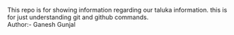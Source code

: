 This repo is for showing information regarding our taluka information. this is for just understanding git and github commands. 
<br>
Author:- Ganesh Gunjal
